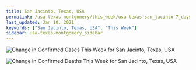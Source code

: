 ```yaml
---
title: San Jacinto, Texas, USA
permalink: /usa-texas-montgomery/this_week/usa-texas-san_jacinto-7_days.html
last_updated: Jan 10, 2021
keywords: ["San Jacinto, Texas, USA", "This Week"]
sidebar: usa-texas-montgomery_sidebar
---
```


![Change in Confirmed Cases This Week for San Jacinto, Texas, USA](/covid_tracker/images/graphs/usa-texas-san_jacinto-delta_confirmed-7_days_graph.png)

![Change in Confirmed Deaths This Week for San Jacinto, Texas, USA](/covid_tracker/images/graphs/usa-texas-san_jacinto-delta_deaths-7_days_graph.png)
